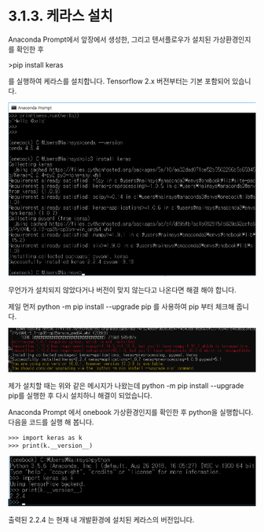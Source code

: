 # 3.1.3. 케라스 설치

Anaconda Prompt에서 앞장에서 생성한, 그리고 텐서플로우가 설치된 가상환경인지를 확인한 후

\>pip install keras

를 실행하여 케라스를 설치합니다. Tensorflow 2.x 버전부터는 기본 포함되어 있습니다.

![](../../.gitbook/assets/213-1.png)

무언가가 설치되지 않았다거나 버전이 맞지 않는다고 나온다면 해결 해야 합니다.

제일 먼저 python -m pip install --upgrade pip 를 사용하여 pip 부터 체크해 줍니다.

![](../../.gitbook/assets/1150.png)

제가 설치할 때는 위와 같은 메시지가 나왔는데 python -m pip install --upgrade pip를 실행한 후 다시 설치하니 해결이 되었습니다.

Anaconda Prompt 에서 onebook 가상환경인지를 확인한 후 python을 실행합니다. 다음을 코드를 실행 해 봅니다.

```
>>> import keras as k
>>> print(k.__version__)
```

![](../../.gitbook/assets/213-2.png)

출력된 2.2.4 는 현재 내 개발환경에 설치된 케라스의 버전입니다.
